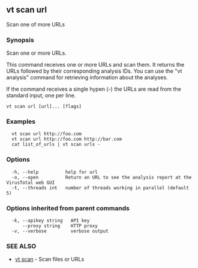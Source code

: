 ## vt scan url

Scan one of more URLs

### Synopsis

Scan one or more URLs.

This command receives one or more URLs and scan them. It returns the URLs followed
by their corresponding analysis IDs. You can use the "vt analysis" command for
retrieving information about the analyses.

If the command receives a single hypen (-) the URLs are read from the standard
input, one per line.

```
vt scan url [url]... [flags]
```

### Examples

```
  vt scan url http://foo.com
  vt scan url http://foo.com http://bar.com
  cat list_of_urls | vt scan urls -
```

### Options

```
  -h, --help          help for url
  -o, --open          Return an URL to see the analysis report at the VirusTotal web GUI
  -t, --threads int   number of threads working in parallel (default 5)
```

### Options inherited from parent commands

```
  -k, --apikey string   API key
      --proxy string    HTTP proxy
  -v, --verbose         verbose output
```

### SEE ALSO

* [vt scan](vt_scan.md)	 - Scan files or URLs

